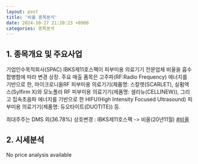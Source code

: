 ```yaml
---
layout: post
title: '비올 종목분석'
date: 2024-10-27 21:20:23 +0900
categories: 종목분석
---
```


## 1. 종목개요 및 주요사업

기업인수목적회사(SPAC) IBKS제11호스팩이 피부미용 의료기기 전문업체 비올을 흡수합병함에 따라 변경 상장. 주요 매출 품목은 고주파(RF:Radio Frequency) 에너지를 기반으로 한, 마이크로니들RF 피부미용 의료기기(제품명: 스칼렛(SCARLET), 실펌엑스(Sylfirm X)와 모노폴라 RF 피부미용 의료기기(제품명: 셀리뉴(CELLINEW)), 그리고 집속초음파 에너지를 기반으로 한 HIFU(High Intensity Focused Ultrasound) 피부미용 의료기기(제품명: 듀오타이트(DUOTITE)) 등.

최대주주는 DMS 외(36.78%) 상호변경 : IBKS제11호스팩 -> 비올(20년11월)
[#비올](#)

## 2. 시세분석

No price analysis available
